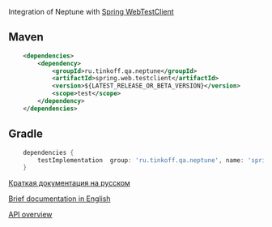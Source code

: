 Integration of Neptune with [Spring WebTestClient](https://spring.getdocs.org/en-US/spring-framework-docs/docs/testing/integration-testing/webtestclient.html)

## Maven

```xml
    <dependencies>
        <dependency>
            <groupId>ru.tinkoff.qa.neptune</groupId>
            <artifactId>spring.web.testclient</artifactId>
            <version>${LATEST_RELEASE_OR_BETA_VERSION}</version>
            <scope>test</scope>
        </dependency>
    </dependencies>
```

## Gradle

```groovy
    dependencies {
        testImplementation  group: 'ru.tinkoff.qa.neptune', name: 'spring.web.testclient', version: LATEST_RELEASE_OR_BETA_VERSION    
    }
```

[Краткая документация на русском](./doc/rus/README.MD)

[Brief documentation in English](./doc/eng/README.MD)

[API overview](https://tinkoffcreditsystems.github.io/neptune/spring.web.testclient/index.html)